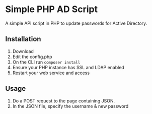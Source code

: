 # Simple PHP AD Script
A simple API script in PHP to update passwords for Active Directory.

## Installation
1. Download
2. Edit the config.php
3. On the CLI run `composer install`
4. Ensure your PHP instance has SSL and LDAP enabled
5. Restart your web service and access

## Usage
1. Do a POST request to the page containing JSON.
2. In the JSON file, specify the username & new password
